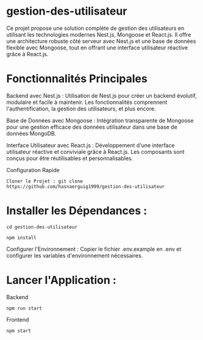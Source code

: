 # gestion-des-utilisateur
Ce projet propose une solution complète de gestion des utilisateurs en utilisant les technologies modernes Nest.js, Mongoose et React.js. Il offre une architecture robuste côté serveur avec Nest.js et une base de données flexible avec Mongoose, tout en offrant une interface utilisateur réactive grâce à React.js.
# Fonctionnalités Principales
Backend avec Nest.js : Utilisation de Nest.js pour créer un backend évolutif, modulaire et facile à maintenir. Les fonctionnalités comprennent l'authentification, la gestion des utilisateurs, et plus encore.

Base de Données avec Mongoose : Intégration transparente de Mongoose pour une gestion efficace des données utilisateur dans une base de données MongoDB.

Interface Utilisateur avec React.js : Développement d'une interface utilisateur réactive et conviviale grâce à React.js. Les composants sont conçus pour être réutilisables et personnalisables.

Configuration Rapide
````
Cloner le Projet : git clone https://github.com/hasnaerguig1999/gestion-des-utilisateur

````
# Installer les Dépendances :
````
cd gestion-des-utilisateur
````
````
npm install
````
Configurer l'Environnement : Copier le fichier .env.example en .env et configurer les variables d'environnement nécessaires.
# Lancer l'Application :
 Backend 
  ````
npm run start
  ````
Frontend 

````
npm start
````
